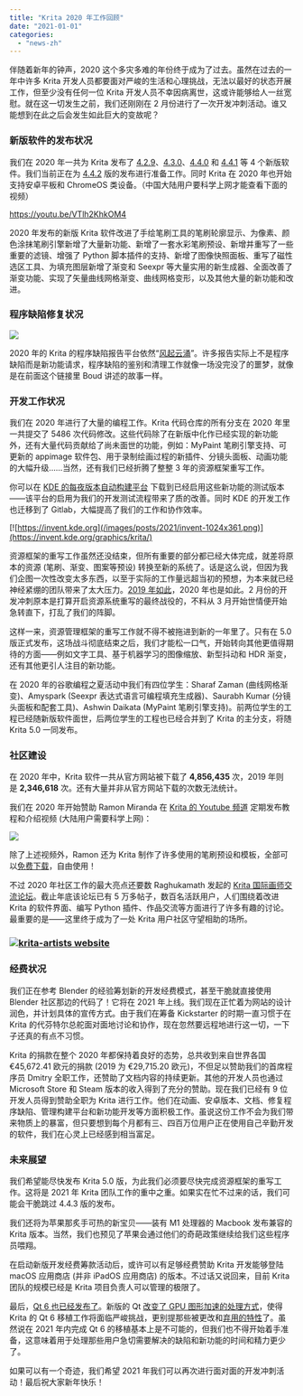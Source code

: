 ```yaml
---
title: "Krita 2020 年工作回顾"
date: "2021-01-01"
categories: 
  - "news-zh"
---
```


伴随着新年的钟声，2020 这个多灾多难的年份终于成为了过去。虽然在过去的一年中许多 Krita 开发人员都要面对严峻的生活和心理挑战，无法以最好的状态开展工作，但至少没有任何一位 Krita 开发人员不幸因病离世，这或许能够给人一丝宽慰。就在这一切发生之前，我们还刚刚在 2 月份进行了一次开发冲刺活动。谁又能想到在此之后会发生如此巨大的变故呢？

### 新版软件的发布状况

我们在 2020 年一共为 Krita 发布了 [4.2.9](https://krita.org/zh/item/krita-4-2-9-released-zh/)、[4.3.0](https://krita.org/zh/item/krita-4-3-0-released-zh/)、[4.4.0](https://krita.org/zh/item/krita-4-4-0-released-zh/) 和 [4.4.1](https://krita.org/zh/item/krita-4-4-1-released-zh/) 等 4 个新版软件。我们当前正在为 [4.4.2](https://krita.org/zh/item/second-beta-for-krita-4-4-2-zh/) 版的发布进行准备工作。同时 Krita 在 2020 年也开始支持安卓平板和 ChromeOS 类设备。（中国大陆用户要科学上网才能查看下面的视频）

https://youtu.be/VTlh2KhkOM4

2020 年发布的新版 Krita 软件改进了手绘笔刷工具的笔刷轮廓显示、为像素、颜色涂抹笔刷引擎新增了大量新功能、新增了一套水彩笔刷预设、新增并重写了一些重要的滤镜、增强了 Python 脚本插件的支持、新增了图像快照面板、重写了磁性选区工具、为填充图层新增了渐变和 Seexpr 等大量实用的新生成器、全面改善了渐变功能、实现了矢量曲线网格渐变、曲线网格变形，以及其他大量的新功能和改进。

### 程序缺陷修复状况

[![](/images/posts/2021/bugs_2020-1024x135.png)](https://krita.org/wp-content/uploads/2020/12/bugs_2020.png)

2020 年的 Krita 的程序缺陷报告平台依然“[风起云涌](https://valdyas.org/fading/hacking/krita-hacking/nightmares-and-bugs/)”。许多报告实际上不是程序缺陷而是新功能请求，程序缺陷的鉴别和清理工作就像一场没完没了的噩梦，就像是在前面这个链接里 Boud 讲述的故事一样。

### 开发工作状况

我们在 2020 年进行了大量的编程工作。Krita 代码仓库的所有分支在 2020 年里一共提交了 5486 次代码修改。这些代码除了在新版中化作已经实现的新功能外，还有大量代码贡献给了尚未面世的功能，例如：MyPaint 笔刷引擎支持、可更新的 appimage 软件包、用于录制绘画过程的新插件、分镜头面板、动画功能的大幅升级……当然，还有我们已经折腾了整整 3 年的资源框架重写工作。

你可以在 [KDE 的每夜版本自动构建平台](https://binary-factory.kde.org/) 下载到已经启用这些新功能的测试版本——该平台的启用为我们的开发测试流程带来了质的改善。同时 KDE 的开发工作也迁移到了 Gitlab，大幅提高了我们的工作和协作效率。

[![https://invent.kde.org](/images/posts/2021/invent-1024x361.png)](https://invent.kde.org/graphics/krita/)

资源框架的重写工作虽然还没结束，但所有重要的部分都已经大体完成，就差将原本的资源 (笔刷、渐变、图案等预设) 转换至新的系统了。话是这么说，但因为我们企图一次性改变太多东西，以至于实际的工作量远超当初的预想，为本来就已经神经紧绷的团队带来了太大压力。[2019 年如此](https://krita.org/en/item/krita-in-2019-and-2020/)，2020 年也是如此。2 月份的开发冲刺原本是打算开启资源系统重写的最终战役的，不料从 3 月开始世情便开始急转直下，打乱了我们的阵脚。

这样一来，资源管理框架的重写工作就不得不被拖进到新的一年里了。只有在 5.0 版正式发布，这场战斗彻底结束之后，我们才能松一口气，开始转向其他更值得期待的方面——例如文字工具、基于机器学习的图像缩放、新型抖动和 HDR 渐变，还有其他更引人注目的新功能。

在 2020 年的谷歌编程之夏活动中我们有四位学生：Sharaf Zaman (曲线网格渐变)、Amyspark (Seexpr 表达式语言可编程填充生成器)、Saurabh Kumar (分镜头面板和配套工具)、Ashwin Daikata (MyPaint 笔刷引擎支持)。前两位学生的工程已经随新版软件面世，后两位学生的工程也已经合并到了 Krita 的主分支，将随 Krita 5.0 一同发布。

### 社区建设

在 2020 年中，Krita 软件一共从官方网站被下载了 **4,856,435** 次，2019 年则是 **2,346,618** 次。还有大量并非从官方网站下载的次数无法统计。

我们在 2020 年开始赞助 Ramon Miranda 在 [Krita 的 Youtube 频道](https://www.youtube.com/channel/UCkIccKaHDGA8lYVmUerLhag) 定期发布教程和介绍视频 (大陆用户需要科学上网)：

[![](/images/posts/2021/youtube-1024x957.png)](https://www.youtube.com/channel/UCkIccKaHDGA8lYVmUerLhag)

除了上述视频外，Ramon 还为 Krita 制作了许多使用的笔刷预设和模板，全部可以[免费下载](https://files.kde.org/krita/extras/)，自由使用！

不过 2020 年社区工作的最大亮点还要数 Raghukamath 发起的 [Krita 国际画师交流论坛](https://krita-artists.org)。截止年底该论坛已有 5 万多帖子，数百名活跃用户，人们围绕着改进 Krita 的软件界面、编写 Python 插件、作品交流等方面进行了许多有趣的讨论。最重要的是——这里终于成为了一处 Krita 用户社区守望相助的场所。

### [![krita-artists website](/images/posts/2021/krita-artists-1024x894.png)](https://krita-artists.org)

### 经费状况

我们正在参考 Blender 的经验筹划新的开发经费模式，甚至干脆就直接使用 Blender 社区那边的代码了！它将在 2021 年上线。我们现在正忙着为网站的设计润色，并计划具体的宣传方式。由于我们在筹备 Kickstarter 的时期一直习惯于在 Krita 的代芬特尔总舵面对面地讨论和协作，现在忽然要远程地进行这一切，一下子还真的有点不习惯。

Krita 的捐款在整个 2020 年都保持着良好的态势，总共收到来自世界各国 €45,672.41 欧元的捐款 (2019 为 €29,715.20 欧元)，不但足以赞助我们的首席程序员 Dmitry 全职工作，还赞助了文档内容的持续更新。其他的开发人员也通过 Microsoft Store 和 Steam 版本的收入得到了充分的赞助。现在我们已经有 9 位开发人员得到赞助全职为 Krita 进行工作。他们在动画、安卓版本、文档、修复程序缺陷、管理构建平台和新功能开发等方面积极工作。虽说这份工作不会为我们带来物质上的暴富，但只要想到每个月都有三、四百万位用户正在使用自己辛勤开发的软件，我们在心灵上已经感到相当富足。

### 未来展望

我们希望能尽快发布 Krita 5.0 版，为此我们必须要尽快完成资源框架的重写工作。这将是 2021 年 Krita 团队工作的重中之重。如果实在忙不过来的话，我们可能会干脆跳过 4.4.3 版的发布。

我们还将为苹果那炙手可热的新宝贝——装有 M1 处理器的 Macbook 发布兼容的 Krita 版本。当然，我们也预见了苹果会通过他们的奇葩政策继续给我们这些程序员喂翔。

在启动新版开发经费筹款活动后，或许可以有足够经费赞助 Krita 开发能够登陆 macOS 应用商店 (并非 iPadOS 应用商店) 的版本。不过话又说回来，目前 Krita 团队的规模已经是 Krita 项目负责人可以管理的极限了。

最后，[Qt 6 也已经发布了](https://www.qt.io/blog/qt-6.0-released)。新版的 Qt [改变了 GPU 图形加速的处理方式](https://valdyas.org/fading/hacking/krita-hacking/krita-opengl-and-qt/)，使得 Krita 的 Qt 6 移植工作将面临严峻挑战，更别提那些被更改和[弃用的特性](https://lists.qt-project.org/pipermail/development/2020-April/039278.html)了。虽然说在 2021 年内完成 Qt 6 的移植基本上是不可能的，但我们也不得开始着手准备，这意味着用于处理那些用户急切需要解决的缺陷和新功能的时间和精力更少了。

如果可以有一个奇迹，我们希望 2021 年我们可以再次进行面对面的开发冲刺活动！最后祝大家新年快乐！
